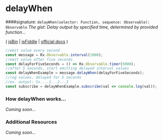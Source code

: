 # delayWhen
####signature: `delayWhen(selector: Function, sequence: Observable): Observable`
*The gist: Delay output by specified time, determined by provided function...*

( [jsBin](http://jsbin.com/topohekuje/edit?js,console) | [jsFiddle](https://jsfiddle.net/qg6qfqLz/49/) | [official docs](http://reactivex.io/rxjs/class/es6/Observable.js~Observable.html#instance-method-delayWhen) )

```js
//emit value every second
const message = Rx.Observable.interval(1000);
//emit value after five seconds
const delayForFiveSeconds = () => Rx.Observable.timer(5000);
//after 5 seconds, start emitting delayed interval values
const delayWhenExample = message.delayWhen(delayForFiveSeconds);
//log values, delayed for 5 seconds
//ex. output: 5s....1...2...3
const subscribe = delayWhenExample.subscribe(val => console.log(val));
```

### How delayWhen works...
*Coming soon...*


### Additional Resources
*Coming soon...*